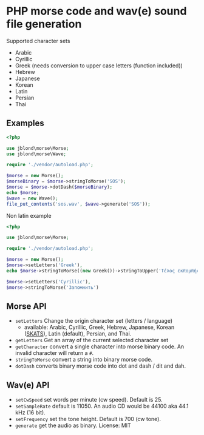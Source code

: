 # PHP morse code and wav(e) sound file generation

Supported character sets

- Arabic
- Cyrillic
- Greek (needs conversion to upper case letters (function included))
- Hebrew
- Japanese
- Korean
- Latin
- Persian
- Thai

## Examples

```php
<?php

use jblond\morse\Morse;
use jblond\morse\Wave;

require './vendor/autoload.php';

$morse = new Morse();
$morseBinary = $morse->stringToMorse('SOS');
$morse = $morse->dotDash($morseBinary);
echo $morse;
$wave = new Wave();
file_put_contents('sos.wav', $wave->generate('SOS'));
```

Non latin example

```PHP
<?php

use jblond\morse\Morse;

require './vendor/autoload.php';

$morse = new Morse();
$morse->setLetters('Greek'),
echo $morse->stringToMorse((new Greek())->stringToUpper('Τέλος εκπομπής'))

$morse->setLetters('Cyrillic'),
$morse->stringToMorse('Запомнить')
```

## Morse API

- `setLetters` Change the origin character set (letters / language)
  - available:  Arabic, Cyrillic, Greek, Hebrew, Japanese, Korean ([SKATS](https://en.wikipedia.org/wiki/SKATS)), Latin (default), Persian, and Thai.
- `getLetters` Get an array of the current selected character set
- `getCharacter` convert a single character into morse binary code. An invalid character will return a `#`.
- `stringToMorse` convert a string into binary morse code.
- `dotDash` converts binary morse code into dot and dash / dit and dah.

## Wav(e) API

- `setCwSpeed` set words per minute (cw speed). Default is 25.
- `setSampleRate` default is 11050. An audio CD would be  44100 aka 44.1 kHz (16 bit).
- `setFrequency` set the tone height. Default is 700 (cw tone).
- `generate` get the audio as binary.
License: MIT
